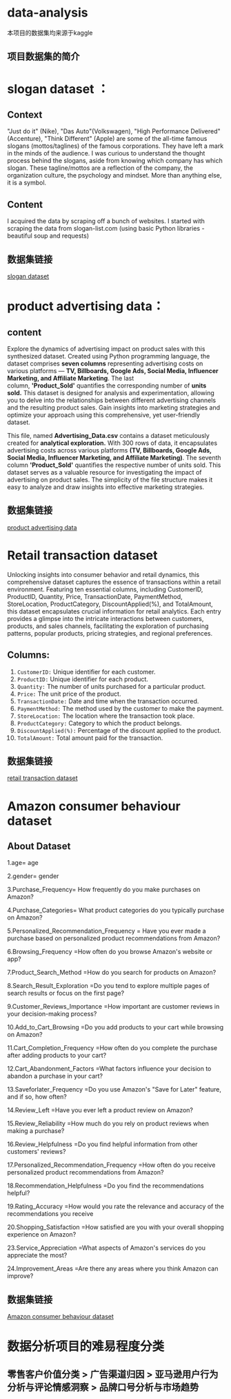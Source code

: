 # data-analysis
本项目的数据集均来源于kaggle

## 项目数据集的简介

# slogan dataset ：

## Context

"Just do it" (Nike), "Das Auto"(Volkswagen), "High Performance Delivered" (Accenture), "Think Different" (Apple) are some of the all-time famous slogans (mottos/taglines) of the famous corporations. They have left a mark in the minds of the audience. I was curious to understand the thought process behind the slogans, aside from knowing which company has which slogan. These tagline/mottos are a reflection of the company, the organization culture, the psychology and mindset. More than anything else, it is a symbol.

## Content

I acquired the data by scraping off a bunch of websites. I started with scraping the data from slogan-list.com (using basic Python libraries - beautiful soup and requests)

## 数据集链接 

[slogan dataset](https://www.kaggle.com/datasets/chaibapat/slogan-dataset)

# product advertising data：

## content
Explore the dynamics of advertising impact on product sales with this synthesized dataset. Created using Python programming language, the dataset comprises **seven columns** representing advertising costs on various platforms — **TV, Billboards, Google Ads, Social Media, Influencer Marketing, and Affiliate Marketing**. The last column, **'Product_Sold'** quantifies the corresponding number of **units sold.** This dataset is designed for analysis and experimentation, allowing you to delve into the relationships between different advertising channels and the resulting product sales. Gain insights into marketing strategies and optimize your approach using this comprehensive, yet user-friendly dataset.

This file, named **Advertising_Data.csv** contains a dataset meticulously created for **analytical exploration.** With 300 rows of data, it encapsulates advertising costs across various platforms **(TV, Billboards, Google Ads, Social Media, Influencer Marketing, and Affiliate Marketing)**. The seventh column **'Product_Sold'** quantifies the respective number of units sold. This dataset serves as a valuable resource for investigating the impact of advertising on product sales. The simplicity of the file structure makes it easy to analyze and draw insights into effective marketing strategies.

## 数据集链接 

[product advertising data](https://www.kaggle.com/datasets/singhnavjot2062001/product-advertising-data)


# Retail transaction dataset

Unlocking insights into consumer behavior and retail dynamics, this comprehensive dataset captures the essence of transactions within a retail environment. Featuring ten essential columns, including CustomerID, ProductID, Quantity, Price, TransactionDate, PaymentMethod, StoreLocation, ProductCategory, DiscountApplied(%), and TotalAmount, this dataset encapsulates crucial information for retail analytics. Each entry provides a glimpse into the intricate interactions between customers, products, and sales channels, facilitating the exploration of purchasing patterns, popular products, pricing strategies, and regional preferences.

## Columns:
1. `CustomerID:` Unique identifier for each customer.
2. `ProductID:` Unique identifier for each product.
3. `Quantity:` The number of units purchased for a particular product.
4. `Price:` The unit price of the product.
5. `TransactionDate:` Date and time when the transaction occurred.
6. `PaymentMethod:` The method used by the customer to make the payment.
7. `StoreLocation:` The location where the transaction took place.
8. `ProductCategory:` Category to which the product belongs.
9. `DiscountApplied(%):` Percentage of the discount applied to the product.
10. `TotalAmount:` Total amount paid for the transaction.

## 数据集链接 

[retail transaction dataset](https://www.kaggle.com/datasets/fahadrehman07/retail-transaction-dataset)



# Amazon consumer behaviour dataset

## About Dataset

1.age= age

2.gender= gender

3.Purchase_Frequency= How frequently do you make purchases on Amazon?

4.Purchase_Categories= What product categories do you typically purchase on Amazon?

5.Personalized_Recommendation_Frequency = Have you ever made a purchase based on personalized product recommendations from Amazon?

6.Browsing_Frequency =How often do you browse Amazon's website or app?

7.Product_Search_Method =How do you search for products on Amazon?

8.Search_Result_Exploration =Do you tend to explore multiple pages of search results or focus on the first page?

9.Customer_Reviews_Importance =How important are customer reviews in your decision-making process?

10.Add_to_Cart_Browsing =Do you add products to your cart while browsing on Amazon?

11.Cart_Completion_Frequency =How often do you complete the purchase after adding products to your cart?

12.Cart_Abandonment_Factors =What factors influence your decision to abandon a purchase in your cart?

13.Saveforlater_Frequency =Do you use Amazon's "Save for Later" feature, and if so, how often?

14.Review_Left =Have you ever left a product review on Amazon?

15.Review_Reliability =How much do you rely on product reviews when making a purchase?

16.Review_Helpfulness =Do you find helpful information from other customers' reviews?

17.Personalized_Recommendation_Frequency =How often do you receive personalized product recommendations from Amazon?

18.Recommendation_Helpfulness =Do you find the recommendations helpful?

19.Rating_Accuracy =How would you rate the relevance and accuracy of the recommendations you receive

20.Shopping_Satisfaction =How satisfied are you with your overall shopping experience on Amazon?

23.Service_Appreciation =What aspects of Amazon's services do you appreciate the most?

24.Improvement_Areas =Are there any areas where you think Amazon can improve?


## 数据集链接 

[Amazon consumer behaviour dataset](https://www.kaggle.com/datasets/swathiunnikrishnan/amazon-consumer-behaviour-dataset)


# 数据分析项目的难易程度分类
## 零售客户价值分类 > 广告渠道归因 > 亚马逊用户行为分析与评论情感洞察 > 品牌口号分析与市场趋势
